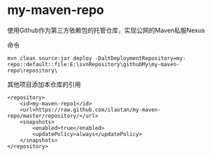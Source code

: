 # my-maven-repo
使用Github作为第三方依赖包的托管仓库，实现公网的Maven私服Nexus

命令  
```
mvn clean source:jar deploy -DaltDeploymentRepository=my-repo::default::file:E:\svnRepository\githubMy\my-maven-repo\repository\

```


其他项目添加本仓库的引用  
```
<repository>
    <id>my-maven-repo1</id>
    <url>https://raw.github.com/ilaotan/my-maven-repo/master/repository/</url>
    <snapshots>
        <enabled>true</enabled>
        <updatePolicy>always</updatePolicy>
    </snapshots>
</repository>
```